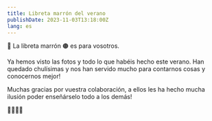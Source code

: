 ```yaml
---
title: Libreta marrón del verano
publishDate: 2023-11-03T13:18:00Z
lang: es
---
```


📓 La libreta marrón 🟤 es para vosotros.

Ya hemos visto las fotos y todo lo que habéis hecho este verano. Han quedado chulísimas y nos han servido mucho para contarnos cosas y conocernos mejor!

Muchas gracias por vuestra colaboración, a ellos les ha hecho mucha ilusión poder enseñárselo todo a los demás!

🤩🤩🤩🤩

